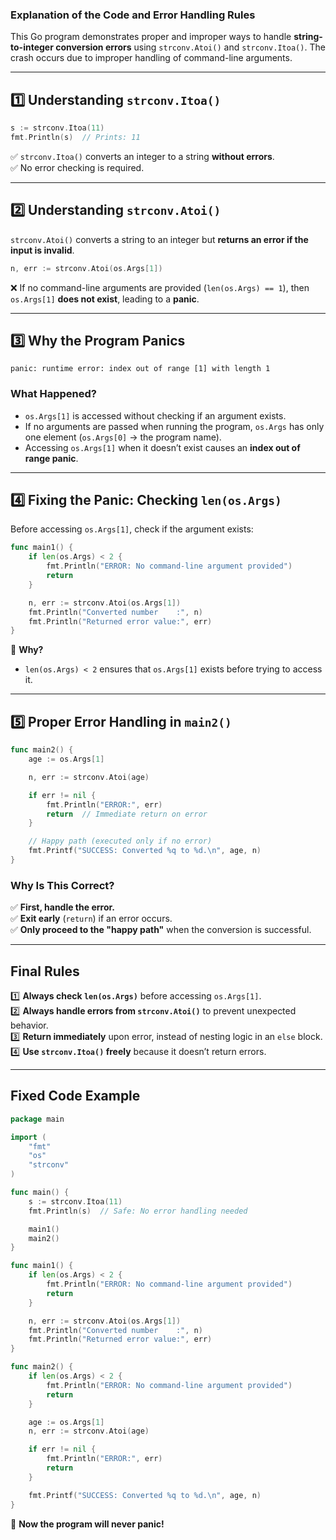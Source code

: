 ### **Explanation of the Code and Error Handling Rules**
This Go program demonstrates proper and improper ways to handle **string-to-integer conversion errors** using `strconv.Atoi()` and `strconv.Itoa()`. The crash occurs due to improper handling of command-line arguments.

---

## **1️⃣ Understanding `strconv.Itoa()`**
```go
s := strconv.Itoa(11)
fmt.Println(s)  // Prints: 11
```
✅ `strconv.Itoa()` converts an integer to a string **without errors**.  
✅ No error checking is required.

---

## **2️⃣ Understanding `strconv.Atoi()`**
`strconv.Atoi()` converts a string to an integer but **returns an error if the input is invalid**.

```go
n, err := strconv.Atoi(os.Args[1])
```
❌ If no command-line arguments are provided (`len(os.Args) == 1`), then `os.Args[1]` **does not exist**, leading to a **panic**.

---

## **3️⃣ Why the Program Panics**
```
panic: runtime error: index out of range [1] with length 1
```
### **What Happened?**
- `os.Args[1]` is accessed without checking if an argument exists.
- If no arguments are passed when running the program, `os.Args` has only one element (`os.Args[0]` → the program name).
- Accessing `os.Args[1]` when it doesn’t exist causes an **index out of range panic**.

---

## **4️⃣ Fixing the Panic: Checking `len(os.Args)`**
Before accessing `os.Args[1]`, check if the argument exists:
```go
func main1() {
	if len(os.Args) < 2 {
		fmt.Println("ERROR: No command-line argument provided")
		return
	}

	n, err := strconv.Atoi(os.Args[1])
	fmt.Println("Converted number    :", n)
	fmt.Println("Returned error value:", err)
}
```
🔹 **Why?**  
- `len(os.Args) < 2` ensures that `os.Args[1]` exists before trying to access it.

---

## **5️⃣ Proper Error Handling in `main2()`**
```go
func main2() {
	age := os.Args[1]

	n, err := strconv.Atoi(age)

	if err != nil {
		fmt.Println("ERROR:", err)
		return  // Immediate return on error
	}

	// Happy path (executed only if no error)
	fmt.Printf("SUCCESS: Converted %q to %d.\n", age, n)
}
```
### **Why Is This Correct?**
✅ **First, handle the error.**  
✅ **Exit early** (`return`) if an error occurs.  
✅ **Only proceed to the "happy path"** when the conversion is successful.

---

## **Final Rules**
1️⃣ **Always check `len(os.Args)`** before accessing `os.Args[1]`.  
2️⃣ **Always handle errors from `strconv.Atoi()`** to prevent unexpected behavior.  
3️⃣ **Return immediately** upon error, instead of nesting logic in an `else` block.  
4️⃣ **Use `strconv.Itoa()` freely** because it doesn’t return errors.  

---

## **Fixed Code Example**
```go
package main

import (
	"fmt"
	"os"
	"strconv"
)

func main() {
	s := strconv.Itoa(11)
	fmt.Println(s)  // Safe: No error handling needed

	main1()
	main2()
}

func main1() {
	if len(os.Args) < 2 {
		fmt.Println("ERROR: No command-line argument provided")
		return
	}

	n, err := strconv.Atoi(os.Args[1])
	fmt.Println("Converted number    :", n)
	fmt.Println("Returned error value:", err)
}

func main2() {
	if len(os.Args) < 2 {
		fmt.Println("ERROR: No command-line argument provided")
		return
	}

	age := os.Args[1]
	n, err := strconv.Atoi(age)

	if err != nil {
		fmt.Println("ERROR:", err)
		return
	}

	fmt.Printf("SUCCESS: Converted %q to %d.\n", age, n)
}
```
🚀 **Now the program will never panic!**